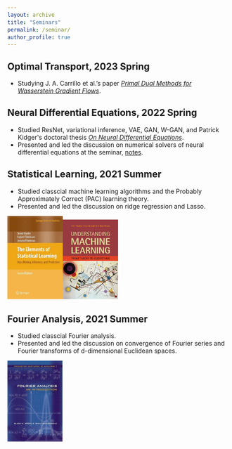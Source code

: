 ```yaml
---
layout: archive
title: "Seminars"
permalink: /seminar/
author_profile: true
---
```

## Optimal Transport, 2023 Spring
- Studying J. A. Carrillo et al.’s paper *[Primal Dual Methods for Wasserstein Gradient Flows](https://link.springer.com/article/10.1007/s10208-021-09503-1)*.

## Neural Differential Equations, 2022 Spring
- Studied ResNet, variational inference, VAE, GAN, W-GAN, and Patrick Kidger's doctoral thesis *[On Neural Differential Equations](https://arxiv.org/abs/2202.02435)*.
- Presented and led the discussion on numerical solvers of neural differential equations at the seminar, [notes](https://github.com/Hv1000/Hv1000.github.io/blob/master/files/Numerical_Solvers_of_Neural_Differential_Equations.pdf).

## Statistical Learning, 2021 Summer
- Studied classcial machine learning algorithms and the Probably Approximately Correct (PAC) learning theory.
- Presented and led the discussion on ridge regression and Lasso.

<img src="/images/the-element-of-statistical-learning.jpg" style="width:25%;" /><img src="/images/understanding-machine-learning.jpg" style="width:25%;" />

## Fourier Analysis, 2021 Summer
- Studied classcial Fourier analysis.
- Presented and led the discussion on convergence of Fourier series and Fourier transforms of d-dimensional Euclidean spaces. 

<img src="/images/fourier-analysis.jpg" style="width:25%;" />

